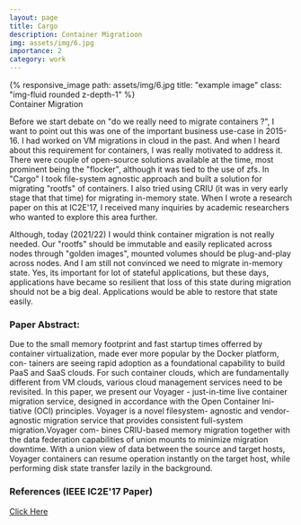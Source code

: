 ```yaml
---
layout: page
title: Cargo
description: Container Migratioon 
img: assets/img/6.jpg
importance: 2
category: work
---
```


<div class="row">
    <div class="col-sm mt-3 mt-md-0">
        {% responsive_image path: assets/img/6.jpg title: "example image" class: "img-fluid rounded z-depth-1" %}
    </div>
</div>
<div class="caption">
    Container Migration
</div>

Before we start debate on "do we really need to migrate containers ?", I want to point out this was one of the important business use-case in 2015-16. I had worked on VM migrations in cloud in the past. And when I heard about  this requirement for containers, I was really motivated to address it. There were couple of open-source solutions available at the time, most prominent  being the "flocker", although it  was tied to the use of zfs. In "Cargo" I took file-system agnostic approach and built a solution for migrating "rootfs" of  containers. I  also tried using CRIU (it was in very early stage  that that time) for migrating in-memory state. When I wrote a research paper on this at IC2E'17, I received many inquiries by academic researchers who wanted  to  explore this  area further.

Although,  today (2021/22) I would think container migration is not really  needed. Our "rootfs" should be immutable and easily replicated across nodes through "golden images", mounted volumes should be plug-and-play  across nodes. And I am still not convinced we need to migrate in-memory  state. Yes, its important  for lot of stateful applications, but these days, applications have became so resilient that loss of this state during  migration should not be a big deal. Applications would be able to restore that state easily. 

### Paper Abstract:
Due to the small memory footprint and fast startup times offerred by container virtualization, made ever more popular by the Docker platform, con- tainers are seeing rapid adoption as a foundational capability to build PaaS and SaaS clouds. For such container clouds, which are fundamentally different from VM clouds, various cloud management services need to be revisited. In this paper, we present our Voyager - just-in-time live container migration service, designed in accordance with the Open Container Ini- tiative (OCI) principles. Voyager is a novel filesystem- agnostic and vendor-agnostic migration service that provides consistent full-system migration.Voyager com- bines CRIU-based memory migration together with the data federation capabilities of union mounts to minimize migration downtime. With a union view of data between the source and target hosts, Voyager containers can resume operation instantly on the target host, while performing disk state transfer lazily in the background.

### References (IEEE IC2E'17 Paper)
<a href="https://ieeexplore.ieee.org/abstract/document/7980161">Click Here</a>

